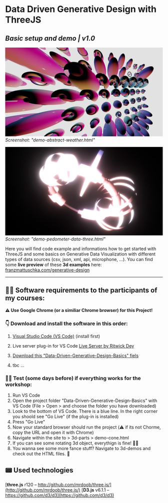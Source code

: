 # Data Driven Generative Design with ThreeJS
## *Basic setup and demo | v1.0*

![Screenshot](https://github.com/Fraaanz/Data-Driven-Generative-Design-Basics/raw/master/previewA.jpg)
*Screenshot: "demo-abstract-weather.html"*

![Screenshot](https://github.com/Fraaanz/Data-Driven-Generative-Design-Basics/raw/master/previewB.jpg)
*Screenshot: "demo-pedometer-data-three.html"*

Here you will find code example and informations how to get started with ThreeJS and some basics on Generative Data Visualization with different types of data sources (csv, json, xml, api, microphone, ...). You can find some **live preview** of these **3d examples** here: [franzmattuschka.com/generative-design](https://franzmattuschka.com/generative-design)

*** 

## 👩‍💻 Software requirements to the participants of my courses: 

**⚠️ Use Google Chrome (or a similiar Chrome browser) for this Project!**

### 👇 Download and install the software in this order:

1. [Visual Studio Code (VS Code)](https://code.visualstudio.com) (install first)

2. Live server plug-in for VS Code [Live Server by Ritwick Dey](https://marketplace.visualstudio.com/items?itemName=ritwickdey.LiveServer)

3. [Download this "Data-Driven-Generative-Design-Basics" fiels](https://github.com/Fraaanz/Data-Driven-Generative-Design-Basics/archive/master.zip)

4. tbc ...

### 💁‍♀️ Test (some days before) if everything works for the workshop:

1. Run VS Code
2. Open the project folder "Data-Driven-Generative-Design-Basics" with VS Code (File > Open > and choose the folder you have downloaded)
3. Look to the bottom of VS Code. There is a blue line. In the right corner you shoold see "Go Live" (if the plug-in is installed)
4. Press "Go Live"
5. Now your standard browser should run the project (⚠️ if its not Chorme, copy the URL and open it with Chrome)
6. Navigate within the site to > 3d-parts > demo-cone.html
7. If you can see some rotating 3d object, everythign is fine! 🙌😀
8. You wanna see some more fance stuff? Navigate to 3d-demos and check out the HTML files. 🌈

## 📟 Used technologies
[**three.js** r120 – http://github.com/mrdoob/three.js/](http://github.com/mrdoob/three.js/)
[**D3.js** v6.1.1 – https://github.com/d3/d3](https://github.com/d3/d3)